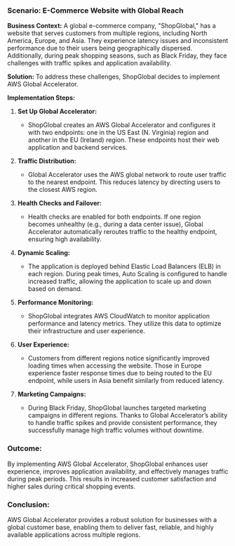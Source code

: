 ### Scenario: E-Commerce Website with Global Reach

**Business Context:**
A global e-commerce company, "ShopGlobal," has a website that serves customers from multiple regions, including North America, Europe, and Asia. They experience latency issues and inconsistent performance due to their users being geographically dispersed. Additionally, during peak shopping seasons, such as Black Friday, they face challenges with traffic spikes and application availability.

**Solution:**
To address these challenges, ShopGlobal decides to implement AWS Global Accelerator.

**Implementation Steps:**

1. **Set Up Global Accelerator:**
   - ShopGlobal creates an AWS Global Accelerator and configures it with two endpoints: one in the US East (N. Virginia) region and another in the EU (Ireland) region. These endpoints host their web application and backend services.

2. **Traffic Distribution:**
   - Global Accelerator uses the AWS global network to route user traffic to the nearest endpoint. This reduces latency by directing users to the closest AWS region.

3. **Health Checks and Failover:**
   - Health checks are enabled for both endpoints. If one region becomes unhealthy (e.g., during a data center issue), Global Accelerator automatically reroutes traffic to the healthy endpoint, ensuring high availability.

4. **Dynamic Scaling:**
   - The application is deployed behind Elastic Load Balancers (ELB) in each region. During peak times, Auto Scaling is configured to handle increased traffic, allowing the application to scale up and down based on demand.

5. **Performance Monitoring:**
   - ShopGlobal integrates AWS CloudWatch to monitor application performance and latency metrics. They utilize this data to optimize their infrastructure and user experience.

6. **User Experience:**
   - Customers from different regions notice significantly improved loading times when accessing the website. Those in Europe experience faster response times due to being routed to the EU endpoint, while users in Asia benefit similarly from reduced latency.

7. **Marketing Campaigns:**
   - During Black Friday, ShopGlobal launches targeted marketing campaigns in different regions. Thanks to Global Accelerator’s ability to handle traffic spikes and provide consistent performance, they successfully manage high traffic volumes without downtime.

### Outcome:
By implementing AWS Global Accelerator, ShopGlobal enhances user experience, improves application availability, and effectively manages traffic during peak periods. This results in increased customer satisfaction and higher sales during critical shopping events.

### Conclusion:
AWS Global Accelerator provides a robust solution for businesses with a global customer base, enabling them to deliver fast, reliable, and highly available applications across multiple regions.